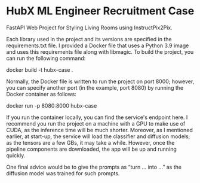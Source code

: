 # HubX ML Engineer Recruitment Case
FastAPI Web Project for Styling Living Rooms using InstructPix2Pix.

Each library used in the project and its versions are specified in the requirements.txt file. I provided a Docker file that uses a Python 3.9 image and uses this requirements file along with libmagic. To build the project, you can run the following command:

docker build -t hubx-case .    


Normally, the Docker file is written to run the project on port 8000; however, you can specify another port (in the example, port 8080) by running the Docker container as follows:

docker run -p 8080:8000 hubx-case 


If you run the container locally, you can find the service's endpoint here. I recommend you run the project on a machine with a GPU to make use of CUDA, as the inference time will be much shorter. Moreover, as I mentioned earlier, at start-up, the service will load the classifier and diffusion models; as the tensors are a few GBs, it may take a while. However, once the pipeline components are downloaded, the app will be up and running quickly. 

One final advice would be to give the prompts as “turn … into …” as the diffusion model was trained for such prompts.

